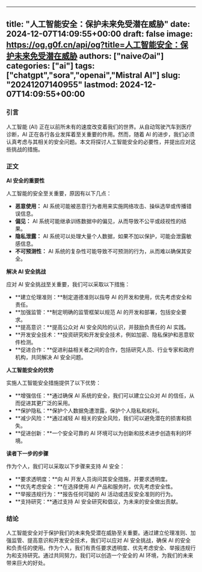 
---
title: "人工智能安全：保护未来免受潜在威胁"
date: 2024-12-07T14:09:55+00:00
draft: false
image: https://og.g0f.cn/api/og?title=人工智能安全：保护未来免受潜在威胁
authors: ["naiveのai"]
categories: ["ai"]
tags: ["chatgpt","sora","openai","Mistral AI"]
slug: "20241207140955"
lastmod: 2024-12-07T14:09:55+00:00
---
### 引言

人工智能 (AI) 正在以前所未有的速度改变着我们的世界。从自动驾驶汽车到医疗诊断，AI 正在各行各业发挥着至关重要的作用。然而，随着 AI 的进步，我们必须认真考虑与其相关的安全问题。本文将探讨人工智能安全的必要性，并提出应对这些挑战的措施。

### 正文

**AI 安全的重要性**

人工智能的安全至关重要，原因有以下几点：

- **恶意使用：** AI 系统可能被恶意行为者用来实施网络攻击、操纵选举或传播错误信息。
- **偏见：** AI 系统可能继承训练数据中的偏见，从而导致不公平或歧视性的结果。
- **隐私泄露：** AI 系统可以处理大量个人数据，如果不加以保护，可能会泄露敏感信息。
- **不可预测性：** AI 系统的复杂性可能导致不可预测的行为，从而难以确保其安全。

**解决 AI 安全挑战**

应对 AI 安全挑战至关重要，我们可以采取以下措施：

- **建立伦理准则：**制定道德准则以指导 AI 的开发和使用，优先考虑安全和责任。
- **加强监管：**制定明确的监管框架以规范 AI 的开发和部署，包括安全要求。
- **提高意识：**提高公众对 AI 安全风险的认识，并鼓励负责任的 AI 实践。
- **开发安全技术：**投资研究和开发安全技术，例如加密、隐私保护和恶意软件检测。
- **促进合作：**促进利益相关者之间的合作，包括研究人员、行业专家和政府机构，共同解决 AI 安全问题。

**人工智能安全的优势**

实施人工智能安全措施提供了以下优势：

- **增强信任：**通过确保 AI 系统的安全，我们可以建立公众对 AI 的信任，从而促进其更广泛的采用。
- **保护隐私：**保护个人数据免遭泄露，保护个人隐私和权利。
- **减少风险：**通过减轻 AI 相关的安全风险，我们可以避免潜在的损害和损失。
- **促进创新：**一个安全可靠的 AI 环境可以为创新和技术进步创造有利的环境。

**读者下一步的步骤**

作为个人，我们可以采取以下步骤来支持 AI 安全：

- **要求透明度：**向 AI 开发人员询问其安全措施，并要求透明度。
- **优先考虑安全：**在选择使用 AI 产品和服务时，优先考虑安全性。
- **举报违规行为：**报告任何可疑的 AI 活动或违反安全准则的行为。
- **支持研究：**通过支持 AI 安全研究和倡议，为未来的安全做出贡献。

### 结论

人工智能安全对于保护我们的未来免受潜在威胁至关重要。通过建立伦理准则、加强监管、提高意识和开发安全技术，我们可以应对 AI 安全挑战，确保 AI 的安全和负责任的使用。作为个人，我们有责任要求透明度、优先考虑安全、举报违规行为和支持研究。通过共同努力，我们可以创造一个安全的 AI 环境，为我们的未来带来巨大的好处。